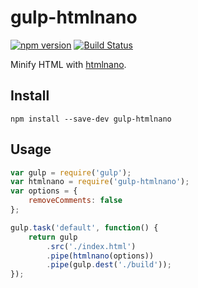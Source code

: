# gulp-htmlnano
[![npm version](https://badge.fury.io/js/gulp-htmlnano.svg)](http://badge.fury.io/js/gulp-htmlnano)
[![Build Status](https://travis-ci.org/maltsev/gulp-htmlnano.svg?branch=master)](https://travis-ci.org/maltsev/gulp-htmlnano)

Minify HTML with [htmlnano](https://github.com/maltsev/htmlnano).


## Install
```
npm install --save-dev gulp-htmlnano
```


## Usage
```js
var gulp = require('gulp');
var htmlnano = require('gulp-htmlnano');
var options = {
    removeComments: false
};

gulp.task('default', function() {
    return gulp
        .src('./index.html')
        .pipe(htmlnano(options))
        .pipe(gulp.dest('./build'));
});
```
